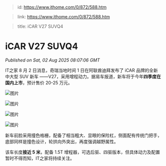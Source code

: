 > id: https://www.ithome.com/0/872/588.htm

> link: https://www.ithome.com/0/872/588.htm

> title: iCAR V27 SUVQ4

# iCAR V27 SUVQ4
_Published on Sat, 02 Aug 2025 08:07:06 GMT_

IT之家 8 月 2 日消息，奇瑞当地时间 1 日在阿联酋迪拜发布了 iCAR 品牌的全新中大型 SUV 新车 ——V27，采用增程动力。据易车报道，新车将于今年**四季度在国内上市**，预计售价 20-25 万元。

![图片](https://img.ithome.com/newsuploadfiles/2025/8/ce90d2d1-d27a-4159-a1ce-ec710a37e9a5.jpg?x-bce-process=image/format,f_auto)

![图片](https://img.ithome.com/newsuploadfiles/2025/8/2a2c20a6-e11c-4f45-8e13-d2d57d520e3c.jpg?x-bce-process=image/format,f_auto)

![图片](https://img.ithome.com/newsuploadfiles/2025/8/b1495a5c-c5a7-4e87-b6ab-033ec5db223b.jpg?x-bce-process=image/format,f_auto)

![图片](https://img.ithome.com/newsuploadfiles/2025/8/12afa94f-601c-4a11-a898-83b9443b7bd0.jpg?x-bce-process=image/format,f_auto)

新车前脸采用撞色格栅，配备了相当粗大、显眼的保险杠，侧面配有传统门把手，底部同样是撞色设计，轮拱向外突出，再度强调越野属性。

该车长度**接近 5 米**，配备 1.5T 增程器，可选后驱、四驱版本，但具体动力及配置暂时不得而知，IT之家将持续关注。
